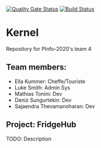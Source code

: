  [![Quality Gate Status](https://sonarcloud.io/api/project_badges/measure?project=PInfo-2020_PInfo-4&metric=alert_status)](https://sonarcloud.io/dashboard?id=PInfo-2020_PInfo-4)  [![Build Status](https://travis-ci.org/PInfo-2020/PInfo-4.svg?branch=master)](https://travis-ci.org/PInfo-2020/PInfo-4)
# Kernel

Repository for PInfo-2020's team 4

## Team members:

- Ella Kummer:                Cheffe/Touriste
- Luke Smith:                 Admin Sys
- Mathias Tonini:             Dev
- Deniz Sungurtekin:		  Dev
- Sajaendra Thevamanoharan:	  Dev

## Project: FridgeHub

TODO: Description

